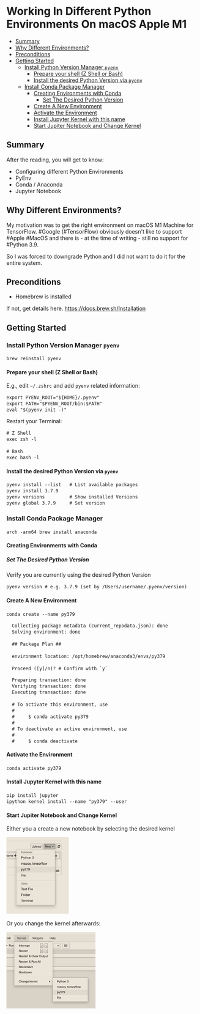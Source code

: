 # Working In Different Python Environments On macOS Apple M1

<!-- @import "[TOC]" {cmd="toc" depthFrom=2 depthTo=6 orderedList=false} -->

<!-- code_chunk_output -->

- [Summary](#summary)
- [Why Different Environments?](#why-different-environments)
- [Preconditions](#preconditions)
- [Getting Started](#getting-started)
  - [Install Python Version Manager `pyenv`](#install-python-version-manager-pyenv)
    - [Prepare your shell (Z Shell or Bash)](#prepare-your-shell-z-shell-or-bash)
    - [Install the desired Python Version via `pyenv`](#install-the-desired-python-version-via-pyenv)
  - [Install Conda Package Manager](#install-conda-package-manager)
    - [Creating Environments with Conda](#creating-environments-with-conda)
      - [Set The Desired Python Version](#set-the-desired-python-version)
    - [Create A New Environment](#create-a-new-environment)
    - [Activate the Environment](#activate-the-environment)
    - [Install Jupyter Kernel with this name](#install-jupyter-kernel-with-this-name)
    - [Start Jupiter Notebook and Change Kernel](#start-jupiter-notebook-and-change-kernel)

<!-- /code_chunk_output -->

## Summary

After the reading, you will get to know:

- Configuring different Python Environments
- PyEnv
- Conda / Anaconda
- Jupyter Notebook

## Why Different Environments?

My motivation was to get the right environment on macOS M1 Machine for TensorFlow. #Google (#TensorFlow) obviously doesn't like to support #Apple #MacOS and there is - at the time of writing - still no support for #Python 3.9.

So I was forced to downgrade Python and I did not want to do it for the entire system.

## Preconditions

- Homebrew is installed

If not, get details here. <https://docs.brew.sh/Installation>

## Getting Started

### Install Python Version Manager `pyenv`

```shell
brew reinstall pyenv
```

#### Prepare your shell (Z Shell or Bash)

E.g., edit `~/.zshrc` and add `pyenv` related information:

```shell
export PYENV_ROOT="${HOME}/.pyenv"
export PATH="$PYENV_ROOT/bin:$PATH"
eval "$(pyenv init -)"
```

Restart your Terminal:

```shell
# Z Shell
exec zsh -l

# Bash
exec bash -l
```

#### Install the desired Python Version via `pyenv`

```shell
pyenv install --list   # List available packages
pyenv install 3.7.9
pyenv versions         # Show installed Versions
pyenv global 3.7.9     # Set version
```

### Install Conda Package Manager

```shell
arch -arm64 brew install anaconda
```

#### Creating Environments with Conda

##### Set The Desired Python Version

Verify you are currently using the desired Python Version

```shell
pyenv version # e.g. 3.7.9 (set by /Users/username/.pyenv/version)
```

#### Create A New Environment

```shell
conda create --name py379
```

```shell
  Collecting package metadata (current_repodata.json): done
  Solving environment: done

  ## Package Plan ##

  environment location: /opt/homebrew/anaconda3/envs/py379

  Proceed ([y]/n)? # Confirm with `y`
```

```shell
  Preparing transaction: done
  Verifying transaction: done
  Executing transaction: done

  # To activate this environment, use
  #
  #     $ conda activate py379
  #
  # To deactivate an active environment, use
  #
  #     $ conda deactivate
```

#### Activate the Environment

```shell
conda activate py379
```

#### Install Jupyter Kernel with this name

```shell
pip install jupyter
ipython kernel install --name "py379" --user
```

#### Start Jupiter Notebook and Change Kernel

Either you a create a new notebook by selecting the desired kernel

<img src="./JupyterNew.png" height="200">

Or you change the kernel afterwards:

<img src="./JupyterKernelChange.png" height="200">
